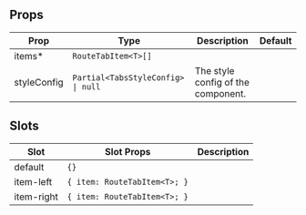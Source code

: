 <!-- This file is automatically generated, do not edit manually. -->

## Props

| Prop | Type | Description | Default |
| ---- | ---- | ----------- | ------- |
| items* | `RouteTabItem<T>[]` |  |  |
| styleConfig | `Partial<TabsStyleConfig> \| null` | The style config of the component. |  |


## Slots

| Slot | Slot Props | Description |
| --------- | ---- | ----------- |
| default | `{}` |  |
| item-left | `{ item: RouteTabItem<T>; }` |  |
| item-right | `{ item: RouteTabItem<T>; }` |  |

